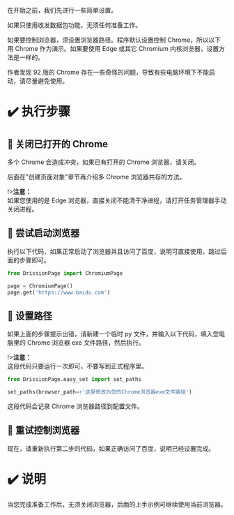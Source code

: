 在开始之前，我们先进行一些简单设置。

如果只使用收发数据包功能，无须任何准备工作。

如果要控制浏览器，须设置浏览器路径。程序默认设置控制 Chrome，所以以下用 Chrome 作为演示。如果要使用 Edge 或其它 Chromium 内核浏览器，设置方法是一样的。

作者发现 92 版的 Chrome 存在一些奇怪的问题，导致有些电脑环境下不能启动，请尽量避免使用。

# ✔️ 执行步骤

## 📍 关闭已打开的 Chrome

多个 Chrome 会造成冲突，如果已有打开的 Chrome 浏览器，请关闭。

后面在"创建页面对象"章节再介绍多 Chrome 浏览器共存的方法。

!>**注意：**<br>如果您使用的是 Edge 浏览器，直接关闭不能清干净进程，请打开任务管理器手动关闭进程。

## 📍 尝试启动浏览器

执行以下代码，如果正常启动了浏览器并且访问了百度，说明可直接使用，跳过后面的步骤即可。

```python
from DrissionPage import ChromiumPage

page = ChromiumPage()
page.get('https://www.baidu.com')
```

## 📍 设置路径

如果上面的步骤提示出错，请新建一个临时 py 文件，并输入以下代码，填入您电脑里的 Chrome 浏览器 exe 文件路径，然后执行。

!>**注意：**<br>这段代码只要运行一次即可，不要写到正式程序里。

```python
from DrissionPage.easy_set import set_paths

set_paths(browser_path=r'这里修改为您的Chrome浏览器exe文件路径')
```

这段代码会记录 Chrome 浏览器路径到配置文件。

## 📍 重试控制浏览器

现在，请重新执行第二步的代码，如果正确访问了百度，说明已经设置完成。

# ✔️ 说明

当您完成准备工作后，无须关闭浏览器，后面的上手示例可继续使用当前浏览器。

